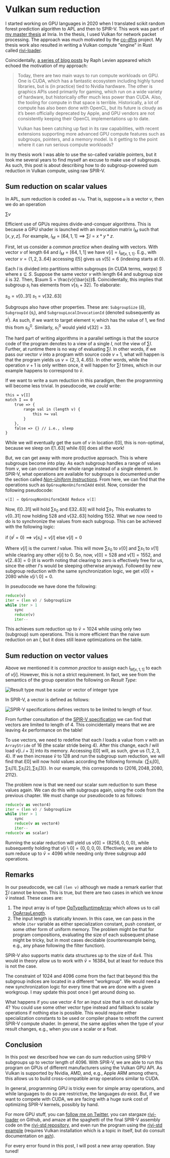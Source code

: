 # Vulkan sum reduction

I started working on GPU languages in 2020 when I translated scikit random forest prediction algorithm to APL and then to SPIR-V. This work was part of [my master thesis](https://hal.inria.fr/hal-03155647/) at Inria. In the thesis, I used Vulkan for network packet processing. The approach was much motivated by the [co-dfns](https://github.com/Co-dfns/Co-dfns) project. My thesis work also resulted in writing a Vulkan compute "engine" in Rust called [rivi-loader](https://github.com/periferia-labs/rivi-loader).

Coincidentally, [a series of blog posts](https://raphlinus.github.io/gpu/2020/04/30/prefix-sum.html) by Raph Levien appeared which echoed the motivation of my approach:

> Today, there are two main ways to run compute workloads on GPU. One is CUDA, which has a fantastic ecosystem including highly tuned libraries, but is (in practice) tied to Nvidia hardware. The other is graphics APIs used primarily for gaming, which run on a wide variety of hardware, but historically offer much less power than CUDA. Also, the tooling for compute in that space is terrible. Historically, a lot of compute has also been done with OpenCL, but its future is cloudy as it’s been officially deprecated by Apple, and GPU vendors are not consistently keeping their OpenCL implementations up to date.
>
> Vulkan has been catching up fast in its raw capabilities, with recent extensions supporting more advanced GPU compute features such as subgroups, pointers, and a memory model. Is it getting to the point where it can run serious compute workloads?

In my thesis work I was able to use the so-called variable pointers, but it took me several years to find myself an excuse to make use of subgroups. As such, this post is about describing how to do subgroup-powered sum reduction in Vulkan compute, using raw SPIR-V.

## Sum reduction on scalar values

In APL, sum reduction is coded as `+/⍵`. That is, suppose `⍵` is a vector $v$, then we do an operation

$\sum{v}$

Efficient use of GPUs requires divide-and-conquer algorithms. This is because a GPU shader is launched with an invocation matrix $I_M$ such that $[x,y,z]$. For example, $I_M = [64,1,1] \implies \sum I = x * y * z$.

First, let us consider a _common practice_ when dealing with vectors. With vector $v$ of length $64$ and $I_M = [64,1,1]$ we have $v[i] = I_{M[x,1,1]}$. E.g., with vector $v = \{1,2,3..64\}$ accessing $I[5]$ gives us $v[5] = 6$ (indexing starts at $0$).

Each $I$ is divided into partitions within subgroups (in CUDA terms, _warps_) $S$ where $s \subseteq S$. Suppose the same vector $v$ with length $64$ and subgroup size $\bar{s}$ is $32$. Then, $\sum S = \frac{v}{\bar{s}}$. Coincidentally, this implies that subgroup  $s_i$ has elements from $v[s_i+32]$. To elaborate:

$s_0 = v[0..31]$
$s_1 = v[32..63]$

Subgroups also have other properties. These are: `SubgroupSize` ($\bar{s}$), `SubgroupId` ($s_i$), and `SubgroupLocalInvocationId` (denoted subsequently as $s^j$). As such, if we want to target element $v_i$ which has the value of $1$, we find this from $s_0^0$. Similarly, $s_1^0$ would yield $v[32] = 33$.

The hard part of writing algorithms in a parallel settings is that the source code of the program denotes to a view of a single $I$, not the view of $\sum I$. Further, at runtime there is no way of evaluating $\sum I$. In other words, if we pass our vector $v$ into a program with source code $v + 1$, what will happen is that the program yields us $v = \{2,3,4..65\}$. In other words, while the operation $v + 1$ is only written once, it will happen for $\sum I$ times, which in our example happens to correspond to $\bar{v}$.

If we want to write a sum reduction in this paradigm, then the programming will become less trivial. In pseudocode, we _could_ write:

```html
this = v[I]
match I == 0
    true => {
        range val in (length v) {
            this += val
        }
    },
    false => {} // i.e., sleep
}
```

While we will eventually get the sum of $v$ in location $I[0]$, this is non-optimal, because we sleep on $I[1..63]$ while $I[0]$ does all the work!

But, we can get away with more productive approach. This is where subgroups become into play. As each subgroup handles a range of values from $v$, we can command the whole range instead of a single element. In SPIR-V, what operations are available for subgroups is documented under the section called _[Non-Uniform Instructions](https://www.khronos.org/registry/SPIR-V/specs/unified1/SPIRV.html#_non_uniform_instructions)_. From here, we can find that the operations such as `OpGroupNonUniformIAdd` exist. Now, consider the following pseudocode:

```s
v[I] = OpGroupNonUniformIAdd Reduce v[I]
```

Now, $I[0..31]$ will hold $\sum s_0$ and $I[32..63]$ will hold $\sum s_1$. This evaluates to $v[0..31]$ now holding $528$ and $v[32..63]$ holding $1552$. What we now need to do is to synchronize the values from each subgroup. This can be achieved with the following logic:

if $(s^j = 0) \implies v[s_i] = v[I]$
else $v[I] = 0$

Where $v[I]$ is the current $I$ value. This will move $\sum s_0$ to $v[0]$ and $\sum s_1$ to $v[1]$ while clearing any other $v[i]$ to $0$. So, now, $v[0] = 528$ and $v[1] = 1552$, and $v[2..63] = 0$ (it is worth noting that clearing to zero is effectively free for us, since the other $I$'s would be sleeping otherwise anyway).  Followed by new subgroup reduction with the same synchronization logic, we get $v[0] = 2080$ while $v[i \setminus 0] = 0$.

In pseudocode we have done the following:

```python
reduce(v)
iter = (len v) / SubgroupSize
while iter > 1
    sync
    reduce(v)
    iter--
```

This achieves sum reduction up to $\bar{v} = 1024$ while using only two (subgroup) sum operations. This is more efficient than the naive sum reduction on an $I$, but it does still leave optimizations on the table.

## Sum reduction on vector values

Above we mentioned it is _common practice_ to assign each $I_{M[x,1,1]}$ to each of $v[i]$. However, this is not a strict requirement. In fact, we see from the semantics of the group operation the following on _Result Type_:

![_Result type_ must be scalar or __vector__ of _integer type_](./img/OpGroupNonUniformIAdd.png)

In SPIR-V, a vector is defined as follows:

![SPIR-V specifications defines vectors to be limited to length of four.](./img/OpTypeVector.png)

From further consultation of the [SPIR-V specification](https://www.khronos.org/registry/SPIR-V/specs/unified1/SPIRV.html) we can find that vectors are limited to length of $4$. This coincidentally means that we are leaving $4x$ performance on the table!

To use vectors, we need to redefine that each $I$ loads a value from $v$ with an `ArrayStride` of $16$ (the scalar stride being $4$). After this change, each $I$ will load $v[i..i+3]$ into its memory. Accessing $I[0]$ will, as such, give us $\{1,2,3,4\}$. If we then increase $\bar{v}$ to $128$ and run the subgroup sum reduction, we will find that $I[0]$ will now hold values according the following formula: $\{\sum s_i[0], \sum s_i[1], \sum s_i[2], \sum s_i[3]\}$. In our example, this corresponds to $\{2016, 2048, 2080, 2112\}$.

The problem now is that we need our scalar sum reduction to sum these values again. We can do this with subgroups again, using the code from the previous chapter. We must change our pseudocode to as follows:

```python
reduce(v as vector4)
iter = (len v) / SubgroupSize
while iter > 1
    sync
    reduce(v as vector4)
    iter--
reduce(v as scalar)
```

Running the scalar reduction will yield us $v[0] = \{8256, 0, 0, 0\}$, while subsequently holding that $v[i \setminus 0] = \{0,0,0,0\}$. Effectively, we are able to sum reduce up to $\bar{v} = 4096$ while needing only three subgroup add operations.

## Remarks

In our pseudocode, we call `(len v)` although we made a remark earlier that $\sum I$ cannot be known. This is true, but there are two cases in which we know $\bar{v}$ instead. These cases are:

1. The input array is of type [OpTypeRuntimeArray]( https://www.khronos.org/registry/SPIR-V/specs/unified1/SPIRV.html#OpTypeRuntimeArray) which allows us to call [OpArrayLength]( https://www.khronos.org/registry/SPIR-V/specs/unified1/SPIRV.html#OpArrayLength).
2. The input length is statically known. In this case, we can pass in the whole `iter` variable as either specialization constant, push constant, or some other form of uniform memory. The problem might be that for program compositions, evaluating the size of each subsequent phase might be tricky, but in most cases decidable (counterexample being, e.g., any phase following the filter function).

SPIR-V also supports matrix data structures up to the size of $4x4$. This would in theory allow us to work with $\bar{v} = 16 384$, but at least for reduce this is not the case.

The constraint of $1024$ and $4096$ come from the fact that beyond this the subgroup indices are located in a different "workgroup". We would need a new synchronization logic for every time that we are done with a given workgroup. I may update this post once I get around doing so.

What happens if you use vector $4$ for an input size that is not divisable by $4$? You could use some other vector type instead and fallback to scalar operations if nothing else is possible. This would require either specialization constants to be used or compiler phase to retrofit the current SPIR-V compute shader. In general, the same applies when the type of your result changes, e.g., when you use a scalar or a float.

## Conclusion

In this post we described how we can do sum reduction using SPIR-V subgroups up to vector length of $4096$. With SPIR-V, we are able to run this program on GPUs of different manufacturers using the Vulkan GPU API. As Vulkan is supported by Nvidia, AMD, and, e.g., Apple ARM among others, this allows us to build cross-compatible array operations similar to CUDA.

In general, programming GPU is tricky even for simple array operations, and while languages to do so are restrictive, the languages _do_ exist. But, if we want to compete with CUDA, we are facing with a huge sunk cost of optimizing SPIR-V kernels, possibly by hand.

For more GPU stuff, you can [follow me on Twitter](https://twitter.com/osnnr), you can stargaze [rivi-loader](https://github.com/periferia-labs/rivi-loader) on Github, and amaze at the spaghetti of the final SPIR-V assembly code on the [rivi-std repository](https://github.com/periferia-labs/rivi-std/blob/main/src/spirv/reduce/reduce.s), and even run the program using the [rivi-std example](https://github.com/periferia-labs/rivi-std/blob/main/examples/reduce.rs) (requires Vulkan installation which is a topic in itself, but do consult documentation on [ash](https://github.com/MaikKlein/ash)).

For every error found in this post, I will post a new array operation. Stay tuned!

